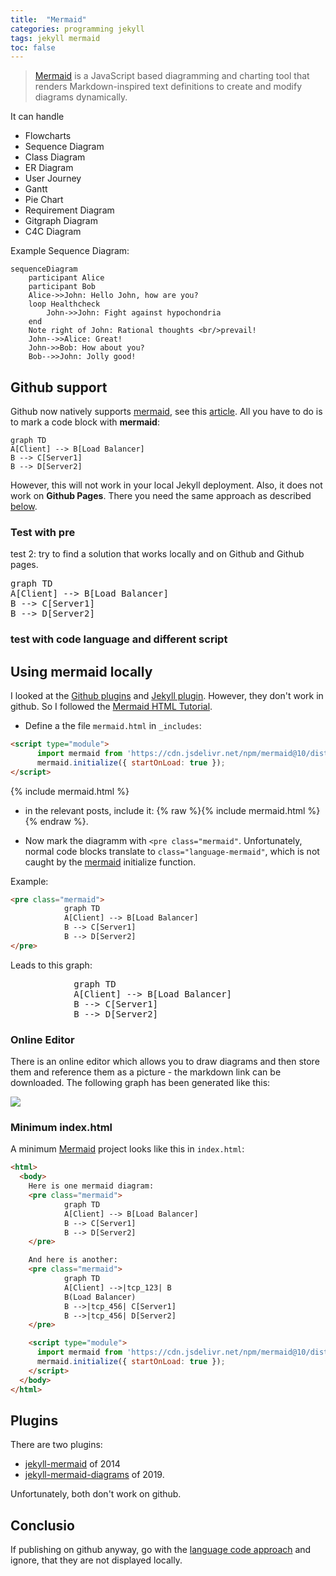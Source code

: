 ```yaml
---
title:  "Mermaid"
categories: programming jekyll
tags: jekyll mermaid
toc: false
---
```



> [Mermaid] is a JavaScript based diagramming and charting tool that renders Markdown-inspired text definitions to create and modify diagrams dynamically.

It can handle

- Flowcharts
- Sequence Diagram
- Class Diagram
- ER Diagram
- User Journey
- Gantt
- Pie Chart
- Requirement Diagram
- Gitgraph Diagram
- C4C Diagram

Example Sequence Diagram:

~~~
sequenceDiagram
    participant Alice
    participant Bob
    Alice->>John: Hello John, how are you?
    loop Healthcheck
        John->>John: Fight against hypochondria
    end
    Note right of John: Rational thoughts <br/>prevail!
    John-->>Alice: Great!
    John->>Bob: How about you?
    Bob-->>John: Jolly good!
~~~


## Github support

Github now natively supports [mermaid], see this [article](https://github.blog/2022-02-14-include-diagrams-markdown-files-mermaid/). All you have to do is to mark a code block with **mermaid**:

~~~mermaid
graph TD 
A[Client] --> B[Load Balancer] 
B --> C[Server1] 
B --> D[Server2]
~~~


However, this will not work in your local Jekyll deployment. Also, it does not work on **Github Pages**. There you need the same approach as described [below](#using-mermaid-locally).

### Test with pre

test 2: try to find a solution that works locally and on Github and Github pages.

<pre class="mermaid language-mermaid">
graph TD 
A[Client] --> B[Load Balancer] 
B --> C[Server1] 
B --> D[Server2]
</pre>

### test with code language and different script


## Using mermaid locally

I looked at the [Github plugins](https://mermaid-js.github.io/mermaid/#/./integrations?id=productivity) and [Jekyll plugin]. However, they don't work in github. So I followed the [Mermaid HTML Tutorial](https://mermaid.js.org/intro/n00b-gettingStarted.html).

- Define a the file `mermaid.html` in `_includes`:

~~~html
<script type="module">
      import mermaid from 'https://cdn.jsdelivr.net/npm/mermaid@10/dist/mermaid.esm.min.mjs';
      mermaid.initialize({ startOnLoad: true });
</script>
~~~

{% include mermaid.html %}

- in the relevant posts, include it: {% raw %}{% include mermaid.html %}{% endraw %}.

- Now mark the diagramm with `<pre class="mermaid"`. Unfortunately, normal code blocks translate to `class="language-mermaid"`, which is not caught by the [mermaid] initialize function.

Example: 

~~~html
<pre class="mermaid">
            graph TD 
            A[Client] --> B[Load Balancer] 
            B --> C[Server1] 
            B --> D[Server2]
</pre>
~~~

Leads to this graph:

<pre class="mermaid">
            graph TD 
            A[Client] --> B[Load Balancer] 
            B --> C[Server1] 
            B --> D[Server2]
</pre>

### Online Editor

There is an online editor which allows you to draw diagrams and then store them and reference them as a picture - the markdown link can be downloaded. The following graph has been generated like this:

[![](https://mermaid.ink/img/pako:eNptUcFOwzAM_RWTcyfuFSoCIZgmwQGuvbiJ10RL45I6oGrav5NmsEoTPjl-79l5ekel2ZCq1USfiYKmJ4d9xKEN8FsjRnHajRgEHrzT9D_0yN0KFN6maXZsQw1b8p5h6Suw_A0YCWZO9yvfM4-Zhl6stqQPK7LUorwse3a9FcAeXZgE7DyythxMdLiKKJj18cZCEIuK93Be8o7iOKAHsZwyMsFdF2-bMdIXOn-zisvpfLsYquElEso13DTZe3a5OOs4yZW3DG4uv9-x9zP0zKZsUZUaKA7oTE7guExaJZYGalWdW4Px0Ko2nDIPk_DHHLSqJSaqVBoNyl9aqt6jn_KUjBOOr-dIS7KnH2Tqlh8?type=png)](https://mermaid.live/edit#pako:eNptUcFOwzAM_RWTcyfuFSoCIZgmwQGuvbiJ10RL45I6oGrav5NmsEoTPjl-79l5ekel2ZCq1USfiYKmJ4d9xKEN8FsjRnHajRgEHrzT9D_0yN0KFN6maXZsQw1b8p5h6Suw_A0YCWZO9yvfM4-Zhl6stqQPK7LUorwse3a9FcAeXZgE7DyythxMdLiKKJj18cZCEIuK93Be8o7iOKAHsZwyMsFdF2-bMdIXOn-zisvpfLsYquElEso13DTZe3a5OOs4yZW3DG4uv9-x9zP0zKZsUZUaKA7oTE7guExaJZYGalWdW4Px0Ko2nDIPk_DHHLSqJSaqVBoNyl9aqt6jn_KUjBOOr-dIS7KnH2Tqlh8)

### Minimum index.html

A minimum [Mermaid] project looks like this in `index.html`:

~~~~html
<html>
  <body>
    Here is one mermaid diagram:
    <pre class="mermaid">
            graph TD 
            A[Client] --> B[Load Balancer] 
            B --> C[Server1] 
            B --> D[Server2]
    </pre>

    And here is another:
    <pre class="mermaid">
            graph TD 
            A[Client] -->|tcp_123| B
            B(Load Balancer) 
            B -->|tcp_456| C[Server1] 
            B -->|tcp_456| D[Server2]
    </pre>

    <script type="module">
      import mermaid from 'https://cdn.jsdelivr.net/npm/mermaid@10/dist/mermaid.esm.min.mjs';
      mermaid.initialize({ startOnLoad: true });
    </script>
  </body>
</html>
~~~~

## Plugins

There are two plugins: 

- [jekyll-mermaid](https://rubygems.org/gems/jekyll-mermaid) of 2014
- [jekyll-mermaid-diagrams](https://github.com/fuzhibo/jekyll-mermaid-diagrams) of 2019.

Unfortunately, both don't work on github.

[Jekyll plugin]: https://mermaid-js.github.io/mermaid/#/./integrations?id=other
[Mermaid]: https://mermaid-js.github.io/mermaid/#/

## Conclusio
If publishing on github anyway, go with the [language code approach](#github-support) and ignore, that they are not displayed locally.


